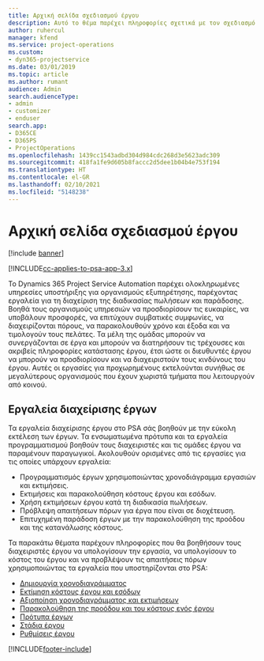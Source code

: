 ```yaml
---
title: Αρχική σελίδα σχεδιασμού έργου
description: Αυτό το θέμα παρέχει πληροφορίες σχετικά με τον σχεδιασμό έργου.
author: ruhercul
manager: kfend
ms.service: project-operations
ms.custom:
- dyn365-projectservice
ms.date: 03/01/2019
ms.topic: article
ms.author: rumant
audience: Admin
search.audienceType:
- admin
- customizer
- enduser
search.app:
- D365CE
- D365PS
- ProjectOperations
ms.openlocfilehash: 1439cc1543adbd304d984cdc268d3e5623adc309
ms.sourcegitcommit: 418fa1fe9d605b8faccc2d5dee1b04b4e753f194
ms.translationtype: HT
ms.contentlocale: el-GR
ms.lasthandoff: 02/10/2021
ms.locfileid: "5148238"
---
```

# <a name="project-planning-home-page"></a>Αρχική σελίδα σχεδιασμού έργου

[!include [banner](../includes/psa-now-project-operations.md)]

[!INCLUDE[cc-applies-to-psa-app-3.x](../includes/cc-applies-to-psa-app-3x.md)]

Το Dynamics 365 Project Service Automation παρέχει ολοκληρωμένες υπηρεσίες υποστήριξης για οργανισμούς εξυπηρέτησης, παρέχοντας εργαλεία για τη διαχείριση της διαδικασίας πωλήσεων και παράδοσης. Βοηθά τους οργανισμούς υπηρεσιών να προσδιορίσουν τις ευκαιρίες, να υποβάλουν προσφορές, να επιτύχουν συμβατικές συμφωνίες, να διαχειρίζονται πόρους, να παρακολουθούν χρόνο και έξοδα και να τιμολογούν τους πελάτες. Τα μέλη της ομάδας μπορούν να συνεργάζονται σε έργα και μπορούν να διατηρήσουν τις τρέχουσες και ακριβείς πληροφορίες κατάστασης έργου, έτσι ώστε οι διευθυντές έργου να μπορούν να προσδιορίσουν και να διαχειριστούν τους κινδύνους του έργου. Αυτές οι εργασίες για προχωρημένους εκτελούνται συνήθως σε μεγαλύτερους οργανισμούς που έχουν χωριστά τμήματα που λειτουργούν από κοινού.

## <a name="project-management-tools"></a>Εργαλεία διαχείρισης έργων

Τα εργαλεία διαχείρισης έργου στο PSA σάς βοηθούν με την εύκολη εκτέλεση των έργων. Τα ενσωματωμένα πρότυπα και τα εργαλεία προγραμματισμού βοηθούν τους διαχειριστές και τις ομάδες έργου να παραμένουν παραγωγικοί. Ακολουθούν ορισμένες από τις εργασίες για τις οποίες υπάρχουν εργαλεία:

- Προγραμματισμός έργων χρησιμοποιώντας χρονοδιάγραμμα εργασιών και εκτιμήσεις.
- Εκτιμήσεις και παρακολούθηση κόστους έργου και εσόδων.
- Χρήση εκτιμήσεων έργου κατά τη διαδικασία πωλήσεων.
- Πρόβλεψη απαιτήσεων πόρων για έργα που είναι σε διοχέτευση.
- Επιτυχημένη παράδοση έργων με την παρακολούθηση της προόδου και της κατανάλωσης κόστους.

Τα παρακάτω θέματα παρέχουν πληροφορίες που θα βοηθήσουν τους διαχειριστές έργου να υπολογίσουν την εργασία, να υπολογίσουν το κόστος του έργου και να προβλέψουν τις απαιτήσεις πόρων χρησιμοποιώντας τα εργαλεία που υποστηρίζονται στο PSA:

- [Δημιουργία χρονοδιαγράμματος](project-creating.md)
- [Εκτίμηση κόστους έργου και εσόδων](project-estimating.md)
- [Αξιοποίηση χρονοδιαγράμματος και εκτιμήσεων](project-leveraging.md)
- [Παρακολούθηση της προόδου και του κόστους ενός έργου](project-tracking.md)
- [Πρότυπα έργων](project-templates.md)
- [Στάδια έργου](project-stages.md)
- [Ρυθμίσεις έργου](project-settings.md)


[!INCLUDE[footer-include](../includes/footer-banner.md)]